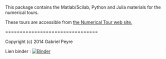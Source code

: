 This package contains the Matlab/Scilab, Python and Julia materials for the numerical tours.

These tours are accessible from [the Numerical Tour web site.](http://www.numerical-tours.com)

================================

Copyright (c) 2014 Gabriel Peyre

Lien binder :
[![Binder](https://mybinder.org/badge_logo.svg)](https://mybinder.org/v2/gh/jeau-luc/ondelette/blob/7e296da41b16241820cbd30df00bf772bf6effd7/julia/HEAD)
